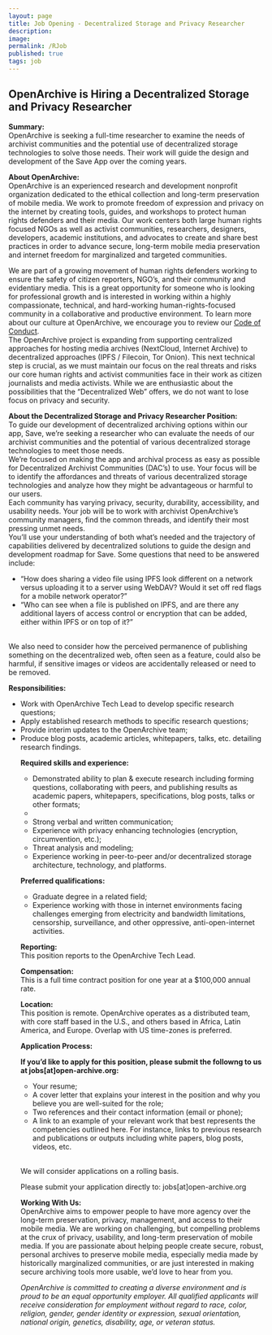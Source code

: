 ```yaml
---
layout: page
title: Job Opening - Decentralized Storage and Privacy Researcher
description:  
image:
permalink: /RJob
published: true
tags: job
---
```


<div style="width: 100%; text-align: left;">
<p><h2>OpenArchive is Hiring a Decentralized Storage and Privacy Researcher</h2>

 
  <p><b>Summary:</b>
   <br>OpenArchive is seeking a full-time researcher to examine the needs of archivist communities and the potential use of decentralized storage technologies to solve those needs.  Their work will guide the design and development of the <span class="appName">Save</span> App over the coming years.</p>
 
 <p><b>About OpenArchive:</b>
<br>OpenArchive is an experienced research and development nonprofit organization dedicated to the ethical collection and long-term preservation of mobile media. We work to promote freedom of expression and privacy on the internet by creating tools, guides, and workshops to protect human rights defenders and their media. Our work centers both large human rights focused NGOs as well as activist communities, researchers, designers, developers, academic institutions, and advocates to create and share best practices in order to advance secure, long-term mobile media preservation and internet freedom for marginalized and targeted communities.
  <p>We are part of a growing movement of human rights defenders working to ensure the safety of citizen reporters, NGO’s, and their community and evidentiary media. This is a great opportunity for someone who is looking for professional growth and is interested in working within a highly compassionate, technical, and hard-working human-rights-focused community in a collaborative and productive environment. To learn more about our culture at OpenArchive, we encourage you to review our <a href="https://openarchive.github.io/Code-of-Conduct/" target="_blank">Code of Conduct</a>.
<br>
 The OpenArchive project is expanding from supporting centralized approaches for hosting media archives (NextCloud, Internet Archive) to decentralized approaches (IPFS / Filecoin, Tor Onion). This next technical step is crucial, as we must maintain our focus on the real threats and risks our core human rights and activist communities face in their work as citizen journalists and media activists. While we are enthusiastic about the possibilities that the “Decentralized Web” offers, we do not want to lose focus on privacy and security.</p>
 
<p><b>About the Decentralized Storage and Privacy Researcher Position:</b>
<br>To guide our development of decentralized archiving options within our app, <span class="appName">Save</span>, we’re seeking a researcher who can evaluate the needs of our archivist communities and the potential of various decentralized storage technologies to meet those needs.

 <br>
 We’re focused on making the app and archival process as easy as possible for Decentralized Archivist Communities (DAC’s) to use. Your focus will be to identify the affordances and threats of various decentralized storage technologies and analyze how they might be advantageous or harmful to our users.
<br>Each community has varying privacy, security, durability, accessibility, and usability needs.  Your job will be to work with archivist OpenArchive’s community managers, find the common threads, and identify their most pressing unmet needs.
<br>
 You’ll use your understanding of both what’s needed and the trajectory of capabilities delivered by decentralized solutions to guide the design and development roadmap for <span class="appName">Save</span>. Some questions that need to be answered include:
  <ul>
  <li>  “How does sharing a video file using IPFS look different on a network versus uploading it to a server using WebDAV? Would it set off red flags for a mobile network operator?”</li>
   <li> “Who can see when a file is published on IPFS, and are there any additional layers of access control or encryption that can be added, either within IPFS or on top of it?” </li>
 </ul>
 <br>
 We also need to consider how the perceived permanence of publishing something on the decentralized web, often seen as a feature, could also be harmful, if sensitive images or videos are accidentally released or need to be removed.</p>

<p><b>Responsibilities:</b>
     <ul>
      <li> Work with OpenArchive Tech Lead to develop specific research questions;</li>
      <li> Apply established research methods to specific research questions;</li>
      <li> Provide interim updates to the OpenArchive team;</li>
      <li> Produce blog posts, academic articles, whitepapers, talks, etc. detailing research findings.</li>
       

<p><b>Required skills and experience:</b>
    <ul>

<li> Demonstrated ability to plan & execute research including forming questions, collaborating with peers, and publishing results as academic papers, whitepapers, specifications, blog posts, talks or other formats;</li>
<li> 
<li> Strong verbal and written communication;</li>
<li> Experience with privacy enhancing technologies (encryption, circumvention, etc.);</li>
<li> Threat analysis and modeling;</li>
<li> Experience working in peer-to-peer and/or decentralized storage architecture, technology, and platforms.</li>

</ul>
</p>
<p><b>Preferred qualifications:</b>
    <ul>

<li> Graduate degree in a related field;</li>
<li> Experience working with those in internet environments facing challenges emerging from electricity and bandwidth limitations, censorship, surveillance, and other oppressive, anti-open-internet activities.</li>

</ul>
</p>

<p><b>Reporting:</b>
  <br>This position reports to the OpenArchive Tech Lead.</p>
  
  <p><b>Compensation:</b>
<br>This is a full time contract position for one year at a $100,000 annual rate. 
  
<p><b>Location:</b>
 <br> This position is remote.  OpenArchive operates as a distributed team, with core staff based in the U.S., and others based in Africa, Latin America, and Europe.  Overlap with US time-zones is preferred.</p>


<p><b>Application Process:</b>
 
<p><b>If you’d like to apply for this position, please submit the followng to us at jobs[at]open-archive.org:</b>
 <ul>
   <li> Your resume;</li>
<li> A cover letter that explains your interest in the position and why you believe you are well-suited for the role;</li>
<li> Two references and their contact information (email or phone);</li>
<li> A link to an example of your relevant work that best represents the competencies outlined here. For instance, links to previous research and publications or outputs including white papers, blog posts, videos, etc. </li>
 
</ul> 
<br>
 
  <p>We will consider applications on a rolling basis.</p>
  <p>Please submit your application directly to: jobs[at]open-archive.org</p>
   
   <p><b>Working With Us:</b>
<br>OpenArchive aims to empower people to have more agency over the long-term preservation, privacy, management, and access to their mobile media. We are working on challenging, but compelling problems at the crux of privacy, usability, and long-term preservation of mobile media. If you are passionate about helping people create secure, robust, personal archives to preserve mobile media, especially media made by historically marginalized communities, or are just interested in making secure archiving tools more usable, we’d love to hear from you.
</p>
  <p><i>OpenArchive is committed to creating a diverse environment and is proud to be an equal opportunity employer. All qualified applicants will receive consideration for employment without regard to race, color, religion, gender, gender identity or expression, sexual orientation, national origin, genetics, disability, age, or veteran status.</i></p>



   
